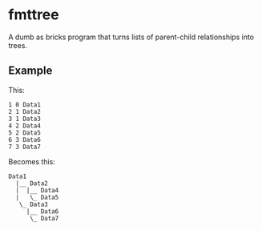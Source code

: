 # fmttree

A dumb as bricks program that turns lists of parent-child relationships into
trees.

## Example

This:

    1 0 Data1
    2 1 Data2
    3 1 Data3
    4 2 Data4
    5 2 Data5
    6 3 Data6
    7 3 Data7

Becomes this:

    Data1
      |__ Data2
      |  |__ Data4
      |   \_ Data5
       \_ Data3
         |__ Data6
          \_ Data7
